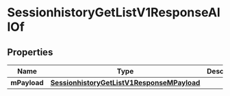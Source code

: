 

# SessionhistoryGetListV1ResponseAllOf

## Properties

Name | Type | Description | Notes
------------ | ------------- | ------------- | -------------
**mPayload** | [**SessionhistoryGetListV1ResponseMPayload**](SessionhistoryGetListV1ResponseMPayload.md) |  | 





